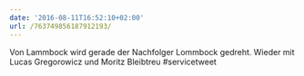 ```yaml
---
date: '2016-08-11T16:52:10+02:00'
url: /763749856187912193/
---
```

Von Lammbock wird gerade der Nachfolger Lommbock gedreht. Wieder mit Lucas Gregorowicz und Moritz Bleibtreu #servicetweet
